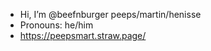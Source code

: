 -  Hi, I’m @beefnburger peeps/martin/henisse
-  Pronouns: he/him
- https://peepsmart.straw.page/
<!---
beefnburger/beefnburger is a ✨ special ✨ repository because its `README.md` (this file) appears on your GitHub profile.
You can click the Preview link to take a look at your changes.
--->
